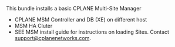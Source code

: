 This bundle installs a basic CPLANE Multi-Site Manager
- CPLANE MSM Controller and DB (XE) on different host
- MSM HA Cluter 
- SEE MSM install guide for instructions on loading Sites. Contact support@cplanenetworks.com. 
